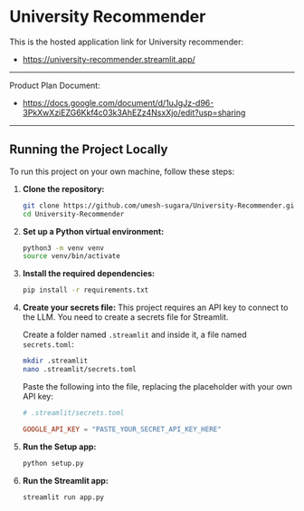 # University Recommender

This is the hosted application link for University recommender:  
 - https://university-recommender.streamlit.app/

---
Product Plan Document:
 - https://docs.google.com/document/d/1uJgJz-d96-3PkXwXziEZG6Kkf4c03k3AhEZz4NsxXjo/edit?usp=sharing
---
## Running the Project Locally

To run this project on your own machine, follow these steps:

1.  **Clone the repository:**
    ```bash
    git clone https://github.com/umesh-sugara/University-Recommender.git
    cd University-Recommender
    ```

2.  **Set up a Python virtual environment:**
    ```bash
    python3 -m venv venv
    source venv/bin/activate
    ```

3.  **Install the required dependencies:**
    ```bash
    pip install -r requirements.txt
    ```

4.  **Create your secrets file:**
    This project requires an API key to connect to the LLM. You need to create a secrets file for Streamlit.

    Create a folder named `.streamlit` and inside it, a file named `secrets.toml`:
    ```bash
    mkdir .streamlit
    nano .streamlit/secrets.toml
    ```
    Paste the following into the file, replacing the placeholder with your own API key:
    ```toml
    # .streamlit/secrets.toml

    GOOGLE_API_KEY = "PASTE_YOUR_SECRET_API_KEY_HERE"
    ```
5.  **Run the Setup app:**
    ```bash
    python setup.py
    ```
6.  **Run the Streamlit app:**
    ```bash
    streamlit run app.py
    ```
